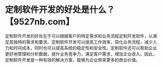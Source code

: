 # 定制软件开发的好处是什么？【9527nb.com】

定制软件开发的好处在于可以根据客户的特定需求和业务流程定制开发软件，以满足其独特的需求和要求。定制软件开发可以提高工作效率，简化业务流程，减少人力和时间成本，同时也可以提高系统的稳定性和安全性。定制软件还可以帮助企业更好地管理和分析数据，提升业务竞争力，满足客户需求，增加企业收入。因此，定制软件开发是一种有效的解决方案，能够为企业带来更多的商业价值。